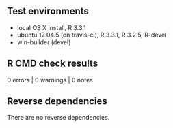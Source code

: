 ## Test environments
* local OS X install, R 3.3.1
* ubuntu 12.04.5 (on travis-ci), R 3.3.1, R 3.2.5, R-devel
* win-builder (devel)

## R CMD check results

0 errors | 0 warnings | 0 notes

## Reverse dependencies

There are no reverse dependencies.

